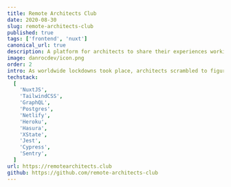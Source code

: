 ```yaml
---
title: Remote Architects Club
date: 2020-08-30
slug: remote-architects-club
published: true
tags: ['frontend', 'nuxt']
canonical_url: true
description: A platform for architects to share their experiences working from home.
image: danrocdev/icon.png
order: 2
intro: As worldwide lockdowns took place, architects scrambled to figure out how to work remotely. I created RAC to help people share their stories and tell us how does remote work and architecture are getting along.
techstack:
  [
    'NuxtJS',
    'TailwindCSS',
    'GraphQL',
    'Postgres',
    'Netlify',
    'Heroku',
    'Hasura',
    'XState',
    'Jest',
    'Cypress',
    'Sentry',
  ]
url: https://remotearchitects.club
github: https://github.com/remote-architects-club
---
```

